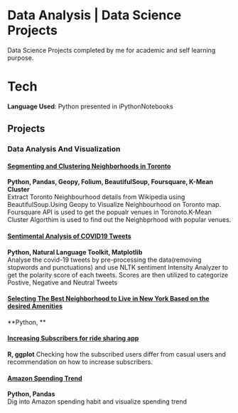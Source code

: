 # Data Analysis | Data Science Projects
Data Science Projects completed by me for academic and self learning purpose.<br />
# Tech
**Language Used**: Python presented in iPythonNotebooks

## Projects

### Data Analysis And Visualization

#### [Segmenting and Clustering Neighborhoods in Toronto](https://github.com/ThahseenAG/Data-Science-Projects/blob/main/Segmenting_and_Clustering_Neighborhoods/Segmenting_and_Clustering_Neighborhoods_in_Toront.ipynb)
**Python, Pandas, Geopy, Folium, BeautifulSoup, Foursquare, K-Mean Cluster**<br />
Extract Toronto Neighbourhood details from Wikipedia using BeautifulSoup.Using Geopy to Visualize Neighbourhood on Toronto map.
Foursquare API is used to get the popualr venues in Toronoto.K-Mean Cluster Algorthim is used to find out the Neighbprhood with popular venues.

#### [Sentimental Analysis of COVID19 Tweets](https://github.com/ThahseenAG/Data-Science-Projects/tree/main/Sentiment%20Analysis%20on%20COVID19%20Tweets)
**Python, Natural Language Toolkit, Matplotlib**<br />
Analyse the covid-19 tweets by pre-processing the data(removing stopwords and punctuations) and use NLTK sentiment Intensity Analyzer to get the polarity score of each tweets.
Scores are then utilized to categorize Postive, Negative and Neutral Tweets

#### [Selecting The Best Neighborhood to Live in New York Based on the desired Amenities](https://github.com/ThahseenAG/Data-Science-Projects/blob/main/SELECTING%20THE%20BEST%20NEIGHBORHOOD%20TO%20LIVE%20IN%20NEW%20YORK-ppt.pdf)
**Python, **<br />


#### [Increasing Subscribers for ride sharing app](https://github.com/ThahseenAG/Data-Analysis-Data-Science-Projects/blob/main/Increasing%20subscribers%20for%20ride%20sharing%20App/R-Increasing%20subscribers%20for%20ride%20sharing%20app.pdf)
**R, ggplot**
Checking how the subscribed users differ from casual users and recommendation on how to increase subscribers.

#### [Amazon Spending Trend](https://github.com/ThahseenAG/Data-Science-Projects/tree/main/Analysing%20Amazon%20and%20Netflix%20Data) 
**Python, Pandas**<br />
Dig into Amazon spending habit and visualize spending trend












